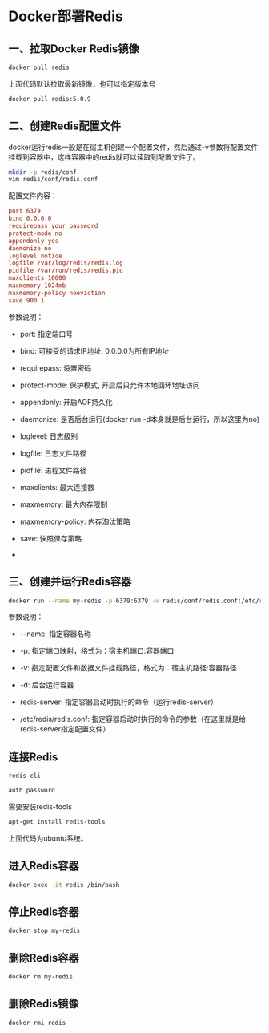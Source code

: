 # Docker部署Redis

## 一、拉取Docker Redis镜像

```sh
docker pull redis
```

上面代码默认拉取最新镜像，也可以指定版本号

```sh
docker pull redis:5.0.9
```

## 二、创建Redis配置文件

docker运行redis一般是在宿主机创建一个配置文件，然后通过-v参数将配置文件挂载到容器中，这样容器中的redis就可以读取到配置文件了。

```sh
mkdir -p redis/conf
vim redis/conf/redis.conf
```

配置文件内容：

```conf
port 6379
bind 0.0.0.0
requirepass your_password
protect-mode no
appendonly yes
daemonize no
loglevel notice
logfile /var/log/redis/redis.log
pidfile /var/run/redis/redis.pid
maxclients 10000
maxmemory 1024mb
maxmemory-policy noeviction
save 900 1
```

参数说明：

- port: 指定端口号

- bind: 可接受的请求IP地址, 0.0.0.0为所有IP地址

- requirepass: 设置密码

- protect-mode: 保护模式, 开启后只允许本地回环地址访问

- appendonly: 开启AOF持久化

- daemonize: 是否后台运行(docker run -d本身就是后台运行，所以这里为no)

- loglevel: 日志级别

- logfile: 日志文件路径

- pidfile: 进程文件路径

- maxclients: 最大连接数

- maxmemory: 最大内存限制

- maxmemory-policy: 内存淘汰策略

- save: 快照保存策略

- 
## 三、创建并运行Redis容器

```sh
docker run --name my-redis -p 6379:6379 -v redis/conf/redis.conf:/etc/redis/redis.conf -v redis/data:/data -d redis redis-server /etc/redis/redis.conf
```

参数说明：

- --name: 指定容器名称

- -p: 指定端口映射，格式为：宿主机端口:容器端口

- -v: 指定配置文件和数据文件挂载路径，格式为：宿主机路径:容器路径

- -d: 后台运行容器

- redis-server: 指定容器启动时执行的命令（运行redis-server）

- /etc/redis/redis.conf: 指定容器启动时执行的命令的参数（在这里就是给redis-server指定配置文件）


## 连接Redis

```sh
redis-cli

auth password
```

需要安装redis-tools

```sh
apt-get install redis-tools
```

上面代码为ubuntu系统。


## 进入Redis容器

```sh
docker exec -it redis /bin/bash
```

## 停止Redis容器

```sh
docker stop my-redis
```

## 删除Redis容器

```sh
docker rm my-redis
```

## 删除Redis镜像

```sh
docker rmi redis
```
